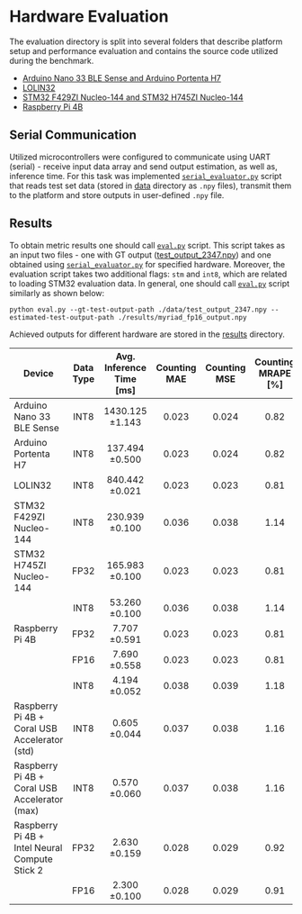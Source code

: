 # Hardware Evaluation

The evaluation directory is split into several folders that describe platform setup and performance evaluation and contains the source code utilized during the benchmark.

- [Arduino Nano 33 BLE Sense and Arduino Portenta H7](./arduino)
- [LOLIN32](./esp32)
- [STM32 F429ZI Nucleo-144 and STM32 H745ZI Nucleo-144](./stm32)
- [Raspberry Pi 4B](./raspberry_pi)

## Serial Communication

Utilized microcontrollers were configured to communicate using UART (serial) - receive input data array and send output estimation, as well as, inference time. For this task was implemented [`serial_evaluator.py`](./serial_evaluator.py) script that reads test set data (stored in [data](./data) directory as `.npy` files), transmit them to the platform and store outputs in user-defined `.npy` file.

## Results

To obtain metric results one should call [`eval.py`](./eval.py) script. This script takes as an input two files - one with GT output ([test_output_2347.npy](./data/test_output_2347.npy)) and one obtained using [`serial_evaluator.py`](./serial_evaluator.py) for specified hardware. Moreover, the evaluation script takes two additional flags: `stm` and `int8`, which are related to loading STM32 evaluation data. In general, one should call [`eval.py`](./eval.py) script similarly as shown below:

```shell
python eval.py --gt-test-output-path ./data/test_output_2347.npy --estimated-test-output-path ./results/myriad_fp16_output.npy
```

Achieved outputs for different hardware are stored in the [results](./results/) directory.

<div align="center">

| Device                                          | Data Type | Avg. Inference Time [ms]  | Counting MAE | Counting MSE | Counting MRAPE [%]  |
|-------------------------------------------------|:---------:|:-------------------------:|:------------:|:------------:|:-------------------:|
| Arduino Nano 33 BLE Sense                       | INT8      | 1430.125 ±1.143           | 0.023        | 0.024        | 0.82                |
| Arduino Portenta H7                             | INT8      |  137.494 ±0.500           | 0.023        | 0.024        | 0.82                |
| LOLIN32                                         | INT8      |  840.442 ±0.021           | 0.023        | 0.023        | 0.81                |
| STM32 F429ZI Nucleo-144                         | INT8      |  230.939 ±0.100           | 0.036        | 0.038        | 1.14                |
| STM32 H745ZI Nucleo-144                         | FP32      |  165.983 ±0.100           | 0.023        | 0.023        | 0.81                |
|                                                 | INT8      |   53.260 ±0.100           | 0.036        | 0.038        | 1.14                |
| Raspberry Pi 4B                                 | FP32      |    7.707 ±0.591           | 0.023        | 0.023        | 0.81                |
|                                                 | FP16      |    7.690 ±0.558           | 0.023        | 0.023        | 0.81                |
|                                                 | INT8      |    4.194 ±0.052           | 0.038        | 0.039        | 1.18                |
| Raspberry Pi 4B + Coral USB Accelerator (std)   | INT8      |    0.605 ±0.044           | 0.037        | 0.038        | 1.16                |
| Raspberry Pi 4B + Coral USB Accelerator (max)   | INT8      |    0.570 ±0.060           | 0.037        | 0.038        | 1.16                |
| Raspberry Pi 4B + Intel Neural Compute Stick 2  | FP32      |    2.630 ±0.159           | 0.028        | 0.029        | 0.92                |
|                                                 | FP16      |    2.300 ±0.100           | 0.028        | 0.029        | 0.91                |

</div>

